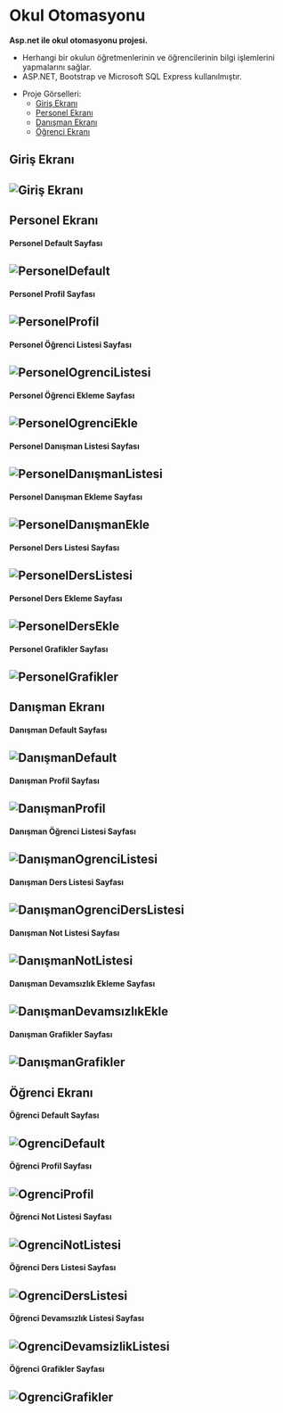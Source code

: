 # Okul Otomasyonu
**Asp.net ile okul otomasyonu projesi.**
+ Herhangi bir okulun öğretmenlerinin ve öğrencilerinin bilgi işlemlerini yapmalarını sağlar.<br>
+ ASP.NET, Bootstrap ve Microsoft SQL Express kullanılmıştır.

* Proje Görselleri:
  * [Giriş Ekranı](#Giriş-Ekranı)
  * [Personel Ekranı](#Personel-Ekranı)
  * [Danışman Ekranı](#Danışman-Ekranı)
  * [Öğrenci Ekranı](#Öğrenci-Ekranı)

<a name="Giriş-Ekranı"></a>
## Giriş Ekranı

![Giriş Ekranı](https://user-images.githubusercontent.com/102834897/188285816-da21d1fc-4a62-4554-a541-896dee08720d.png)
---

<a name="Personel-Ekranı"></a>
## Personel Ekranı

#### Personel Default Sayfası
![PersonelDefault](https://user-images.githubusercontent.com/102834897/189881844-e71008ac-9a1e-43cc-a52e-54a55a49b90e.png)
---
#### Personel Profil Sayfası
![PersonelProfil](https://user-images.githubusercontent.com/102834897/189881883-aabe3109-5393-45d0-a508-277690164937.png)
---
#### Personel Öğrenci Listesi Sayfası
![PersonelOgrenciListesi](https://user-images.githubusercontent.com/102834897/189881900-eab2281f-74fc-4875-b640-3f745291eac7.png)
---
#### Personel Öğrenci Ekleme Sayfası
![PersonelOgrenciEkle](https://user-images.githubusercontent.com/102834897/189881941-6d6b03fa-8baf-445d-8e8a-3f04afc4fe3f.png)
---
#### Personel Danışman Listesi Sayfası
![PersonelDanışmanListesi](https://user-images.githubusercontent.com/102834897/189881949-61b8ef7f-2922-4695-a503-5d3b1db87a32.png)
---
#### Personel Danışman Ekleme Sayfası
![PersonelDanışmanEkle](https://user-images.githubusercontent.com/102834897/189881963-da4bc227-1581-4e3f-866f-4bc98976012f.png)
---
#### Personel Ders Listesi Sayfası
![PersonelDersListesi](https://user-images.githubusercontent.com/102834897/189881987-fe16cc10-cc8d-496e-a9f4-8e83193d8af3.png)
---
#### Personel Ders Ekleme Sayfası
![PersonelDersEkle](https://user-images.githubusercontent.com/102834897/189881996-f7a0369e-8ce8-47ec-9989-658939cb5360.png)
---
#### Personel Grafikler Sayfası
![PersonelGrafikler](https://user-images.githubusercontent.com/102834897/189882033-c598040f-78aa-45a0-bbb9-2cbc77068cfc.png)
---

<a name="Danışman-Ekranı"></a>
## Danışman Ekranı

#### Danışman Default Sayfası
![DanışmanDefault](https://user-images.githubusercontent.com/102834897/189882067-f5c4580b-90a4-4219-83fd-b06bf57433a0.png)
---
#### Danışman Profil Sayfası
![DanışmanProfil](https://user-images.githubusercontent.com/102834897/189882077-f407450b-faee-40ba-8805-d9f3750fdd7a.png)
---
#### Danışman Öğrenci Listesi Sayfası
![DanışmanOgrenciListesi](https://user-images.githubusercontent.com/102834897/189882250-a66bf2e8-59d5-4ac4-bbec-841a906dfcfe.png)
---
#### Danışman Ders Listesi Sayfası
![DanışmanOgrenciDersListesi](https://user-images.githubusercontent.com/102834897/189882367-2335c4db-b7b9-45ca-8acf-2a0a29ea5e6d.png)
---
#### Danışman Not Listesi Sayfası
![DanışmanNotListesi](https://user-images.githubusercontent.com/102834897/189882747-19682b7c-927e-4dfc-a358-cd2790bf07b3.png)
---
#### Danışman Devamsızlık Ekleme Sayfası
![DanışmanDevamsızlıkEkle](https://user-images.githubusercontent.com/102834897/189882778-eeebea07-ea4c-4d96-bc38-aeea11d8d016.png)
---
#### Danışman Grafikler Sayfası
![DanışmanGrafikler](https://user-images.githubusercontent.com/102834897/189882837-b39b6701-b7d6-44bb-a89e-a107789727be.png)
---

<a name="Öğrenci-Ekranı"></a>
## Öğrenci Ekranı

#### Öğrenci Default Sayfası
![OgrenciDefault](https://user-images.githubusercontent.com/102834897/189882866-f762cb92-694b-46ac-a5bd-27c1135aa846.png)
---
#### Öğrenci Profil Sayfası
![OgrenciProfil](https://user-images.githubusercontent.com/102834897/189882881-2c0334e8-3fbf-4601-93f3-a6c0157c3b5c.png)
---
#### Öğrenci Not Listesi Sayfası
![OgrenciNotListesi](https://user-images.githubusercontent.com/102834897/189882892-2ac61a3c-263f-4c9b-95a5-10eb7a3a0553.png)
---
#### Öğrenci Ders Listesi Sayfası
![OgrenciDersListesi](https://user-images.githubusercontent.com/102834897/189882924-1b8c150a-d6bc-45ab-baa1-8890cd5da351.png)
---
#### Öğrenci Devamsızlık Listesi Sayfası
![OgrenciDevamsizlikListesi](https://user-images.githubusercontent.com/102834897/189882932-1930e23f-9e25-4d70-90f3-3db53f05b760.png)
---
#### Öğrenci Grafikler Sayfası
![OgrenciGrafikler](https://user-images.githubusercontent.com/102834897/189882941-631d06e3-9ab0-4a66-8140-5fb6bf119804.png)
---

